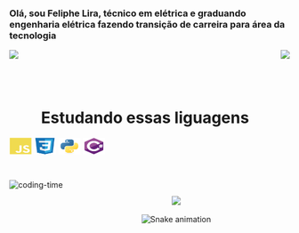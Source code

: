 ###  Olá, sou Feliphe Lira, técnico em elétrica e graduando engenharia elétrica fazendo transição de carreira para área da tecnologia


<div>
  
  <img  height="180em" src="https://github-readme-stats.vercel.app/api?username=Feliphelira&show_icons=true&theme=great-gatsby&include_all_commits=true&count_private=true"/>
  <img align="right" height="180em" src="https://github-readme-stats.vercel.app/api/top-langs/?username=Feliphelira&layout=compact&langs_count=16&theme=great-gatsby"/>
  
  
</div>

##

##

  <div style="display: inline_block"><br>
  <h1 align="center">Estudando essas liguagens</h1>
  <img align="center" alt="Rafa-Js" height="30" width="40" src="https://raw.githubusercontent.com/devicons/devicon/master/icons/javascript/javascript-plain.svg">
  <img align="center" alt="Rafa-CSS" height="30" width="40" src="https://raw.githubusercontent.com/devicons/devicon/master/icons/css3/css3-original.svg">
  <img align="center" alt="Rafa-Python" height="30" width="40" src="https://raw.githubusercontent.com/devicons/devicon/master/icons/python/python-original.svg">
  <img align="center" alt="Rafa-Csharp" height="30" width="40" src="https://raw.githubusercontent.com/devicons/devicon/master/icons/csharp/csharp-original.svg">

  
  ##
  
  
</div>
<div  align="center"> 
  <div style="display: inline_block"><br>
    <img align="left" height="250" alt="coding-time" src="code.gif">



##

<div> 
  <a href="https://www.linkedin.com/in/feliphe-lira-silva-barbosa-a07070128"  target="_blank"><img src="https://img.shields.io/badge/-LinkedIn-%230077B5?style=for-the-badge&logo=linkedin&logoColor=white" target="_blank"></a> 
  
</div>

![Snake animation](https://github.com/Feliphelira/Feliphelira/blob/output/github-contribution-grid-snake.svg)



##



